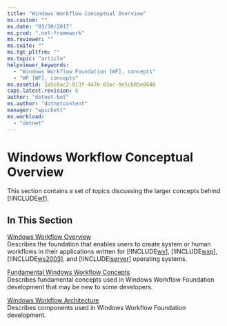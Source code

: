 ```yaml
---
title: "Windows Workflow Conceptual Overview"
ms.custom: ""
ms.date: "03/30/2017"
ms.prod: ".net-framework"
ms.reviewer: ""
ms.suite: ""
ms.tgt_pltfrm: ""
ms.topic: "article"
helpviewer_keywords: 
  - "Windows Workflow Foundation [WF], concepts"
  - "WF [WF], concepts"
ms.assetid: 2a5c0ac2-813f-4a7b-83ac-9e5cb85e0640
caps.latest.revision: 6
author: "dotnet-bot"
ms.author: "dotnetcontent"
manager: "wpickett"
ms.workload: 
  - "dotnet"
---
```

# Windows Workflow Conceptual Overview
This section contains a set of topics discussing the larger concepts behind [!INCLUDE[wf](../../../includes/wf-md.md)].  
  
## In This Section  
 [Windows Workflow Overview](../../../docs/framework/windows-workflow-foundation/overview.md)  
 Describes the foundation that enables users to create system or human workflows in their applications written for [!INCLUDE[wv](../../../includes/wv-md.md)], [!INCLUDE[wxp](../../../includes/wxp-md.md)], [!INCLUDE[ws2003](../../../includes/ws2003-md.md)], and [!INCLUDE[lserver](../../../includes/lserver-md.md)] operating systems.  
  
 [Fundamental Windows Workflow Concepts](../../../docs/framework/windows-workflow-foundation/fundamental-concepts.md)  
 Describes fundamental concepts used in Windows Workflow Foundation development that may be new to some developers.  
  
 [Windows Workflow Architecture](../../../docs/framework/windows-workflow-foundation/architecture.md)  
 Describes components used in Windows Workflow Foundation development.

